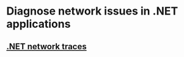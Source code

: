 
Diagnose network issues in .NET applications
============================================

## [.NET network traces](net-network-tracing.md) ##

